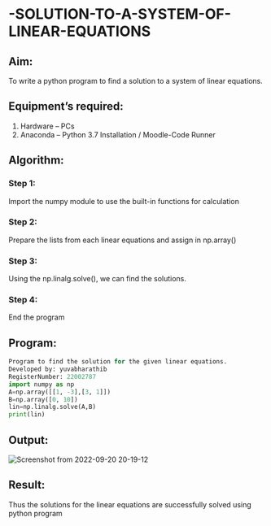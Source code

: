 # -SOLUTION-TO-A-SYSTEM-OF-LINEAR-EQUATIONS
## Aim:
To write a python program to find a solution to a system of linear equations.
## Equipment’s required:
1. 	Hardware – PCs
2. 	Anaconda – Python 3.7 Installation / Moodle-Code Runner
## Algorithm:
### Step 1: 
Import the numpy module to use the built-in functions for calculation
### Step 2: 
Prepare the lists from each linear equations and assign in np.array()
### Step 3: 
Using the np.linalg.solve(), we can find the solutions.
### Step 4: 
End the program
## Program:
```python
Program to find the solution for the given linear equations.
Developed by: yuvabharathib
RegisterNumber: 22002787
import numpy as np
A=np.array([[1, -3],[3, 1]]) 
B=np.array([0, 10]) 
lin=np.linalg.solve(A,B) 
print(lin) 
```


## Output:
![Screenshot from 2022-09-20 20-19-12](https://user-images.githubusercontent.com/113497404/191291445-04d3db21-b100-4078-9abc-44087bab50c2.png)



## Result: 
Thus the solutions for the linear equations are successfully solved using python program
